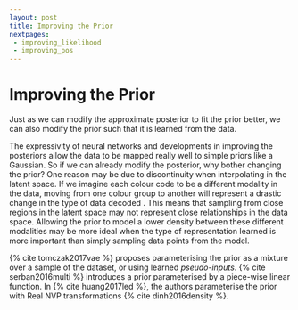 ```yaml
---
layout: post
title: Improving the Prior
nextpages:
 - improving_likelihood
 - improving_pos
---
```

Improving the Prior
========================

Just as we can modify the approximate posterior to fit the prior better, we can also modify the prior such that it is learned from the data.

The expressivity of neural networks and developments in improving the posteriors allow the data to be mapped really well to simple priors like a Gaussian.
So if we can already modify the posterior, why bother changing the prior?
One reason may be due to discontinuity when interpolating in the latent space.
If we imagine each colour code to be a different modality in the data, moving from one colour group to another will represent a drastic change in the type of data decoded <!---CW: talk about inductive bias-->. 
This means that sampling from close regions in the latent space may not represent close relationships in the data space.
Allowing the prior to model a lower density between these different modalities may be more ideal when the type of representation learned is more important than simply sampling data points from the model.

{% cite tomczak2017vae %} proposes parameterising the prior as a mixture over a sample of the dataset, or using learned _pseudo-inputs_. {% cite serban2016multi %} introduces a prior parameterised by a piece-wise linear function. In {% cite huang2017led %}, the authors parameterise the prior with Real NVP transformations {% cite dinh2016density %}.
